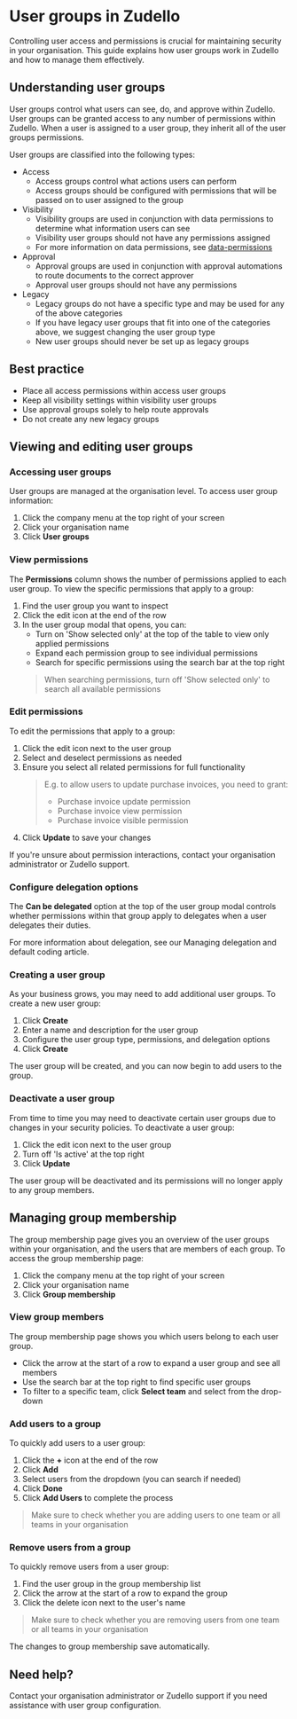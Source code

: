 # User groups in Zudello

Controlling user access and permissions is crucial for maintaining security in your organisation. This guide explains how user groups work in Zudello and how to manage them effectively.

## Understanding user groups

User groups control what users can see, do, and approve within Zudello. User groups can be granted access to any number of permissions within Zudello. When a user is assigned to a user group, they inherit all of the user groups permissions. 

User groups are classified into the following types:

- Access 
	- Access groups control what actions users can perform
	- Access groups should be configured with permissions that will be passed on to user assigned to the group
- Visibility 
	- Visibility groups are used in conjunction with data permissions to determine what information users can see
	- Visibility user groups should not have any permissions assigned
	- For more information on data permissions, see [data-permissions](data-permissions.md)
- Approval 
	- Approval groups are used in conjunction with approval automations to route documents to the correct approver
	- Approval user groups should not have any permissions
- Legacy
	- Legacy groups do not have a specific type and may be used for any of the above categories
	- If you have legacy user groups that fit into one of the categories above, we suggest changing the user group type
	- New user groups should never be set up as legacy groups


## Best practice

- Place all access permissions within access user groups
- Keep all visibility settings within visibility user groups
- Use approval groups solely to help route approvals 
- Do not create any new legacy groups

## Viewing and editing user groups

### Accessing user groups

User groups are managed at the organisation level. To access user group information:

1. Click the company menu at the top right of your screen
2. Click your organisation name
3. Click **User groups**

### View permissions

The **Permissions** column shows the number of permissions applied to each user group. To view the specific permissions that apply to a group: 

1. Find the user group you want to inspect
2. Click the edit icon at the end of the row
3. In the user group modal that opens, you can:
   - Turn on 'Show selected only' at the top of the table to view only applied permissions
   - Expand each permission group to see individual permissions
   - Search for specific permissions using the search bar at the top right
   > When searching permissions, turn off 'Show selected only' to search all available permissions

### Edit permissions

To edit the permissions that apply to a group: 

1. Click the edit icon next to the user group
2. Select and deselect permissions as needed
3. Ensure you select all related permissions for full functionality
   > E.g. to allow users to update purchase invoices, you need to grant:
   > - Purchase invoice update permission
   > - Purchase invoice view permission
   > - Purchase invoice visible permission
4. Click **Update** to save your changes

If you're unsure about permission interactions, contact your organisation administrator or Zudello support.

### Configure delegation options

The **Can be delegated** option at the top of the user group modal controls whether permissions within that group apply to delegates when a user delegates their duties.

For more information about delegation, see our Managing delegation and default coding article.

### Creating a user group

As your business grows, you may need to add additional user groups. To create a new user group:

1. Click **Create**
2. Enter a name and description for the user group
3. Configure the user group type, permissions, and delegation options
4. Click **Create**

The user group will be created, and you can now begin to add users to the group.

### Deactivate a user group

From time to time you may need to deactivate certain user groups due to changes in your security policies. To deactivate a user group:

1. Click the edit icon next to the user group
2. Turn off 'Is active' at the top right
3. Click **Update**

The user group will be deactivated and its permissions will no longer apply to any group members.

## Managing group membership

The group membership page gives you an overview of the user groups within your organisation, and the users that are members of each group. To access the group membership page:

1. Click the company menu at the top right of your screen
2. Click your organisation name
3. Click **Group membership**
### View group members

The group membership page shows you which users belong to each user group.

- Click the arrow at the start of a row to expand a user group and see all members
- Use the search bar at the top right to find specific user groups
- To filter to a specific team, click **Select team** and select from the drop-down

### Add users to a group

To quickly add users to a user group:

1. Click the **+** icon at the end of the row
2. Click **Add**
3. Select users from the dropdown (you can search if needed)
4. Click **Done**
5. Click **Add Users** to complete the process
> Make sure to check whether you are adding users to one team or all teams in your organisation

### Remove users from a group

To quickly remove users from a user group:

1. Find the user group in the group membership list
3. Click the arrow at the start of a row to expand the group
4. Click the delete icon next to the user's name
> Make sure to check whether you are removing users from one team or all teams in your organisation

The changes to group membership save automatically.

## Need help?

Contact your organisation administrator or Zudello support if you need assistance with user group configuration.